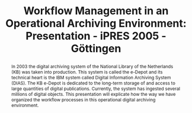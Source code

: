 ---
abstract: In 2003 the digital archiving system of the National Library of the Netherlands
  (KB) was taken into production. This system is called the e-Depot and its technical
  heart is the IBM system called Digital Information Archiving System (DIAS). The
  KB e-Depot is dedicated to the long-term storage of and access to large quantities
  of digital publications. Currently, the system has ingested several millions of
  digital objects. This presentation will explicate how the way we have organized
  the workflow processes in this operational digital archiving environment.
creators:
- Stapel, Johan
date: null
document_url: https://services.phaidra.univie.ac.at/api/object/o:295037/download
grand_parent: iPRES
institutions: []
keywords:
- göttingen
landing_page_url: https://phaidra.univie.ac.at/o:295037
language: eng
layout: publication
license: CC BY-SA 3.0 AT
notes_url: null
parent: iPRES 2005
publication_type: paper
size: 280485
slides_url: null
source_name: iPRES
title: 'Workflow Management in an Operational Archiving Environment: Presentation
  - iPRES 2005 - Göttingen'
year: 2005
---